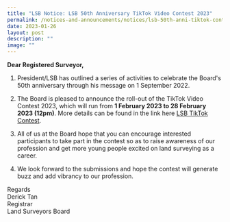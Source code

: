 ```yaml
---
title: "LSB Notice: LSB 50th Anniversary TikTok Video Contest 2023"
permalink: /notices-and-announcements/notices/lsb-50th-anni-tiktok-contest-2023/
date: 2023-01-26
layout: post
description: ""
image: ""
---
```


**Dear Registered Surveyor,**<br>

1. President/LSB has outlined a series of activities to celebrate the Board's 50th anniversary through his message on 1 September 2022.<br>



2. The Board is pleased to announce the roll-out of the TikTok Video Contest 2023, which will run from **1 February 2023 to 28 February 2023 (12pm)**. More details can be found in the link here [LSB TikTok Contest](/files/LSB_TikTok_Contest.pdf). <br>



3. All of us at the Board hope that you can encourage interested participants to take part in the contest so as to raise awareness of our profession and get more young people excited on land surveying as a career. <br>



4. We look forward to the submissions and hope the contest will generate buzz and add vibrancy to our profession.<br>



Regards <br>
Derick Tan <br>
Registrar <br>
Land Surveyors Board <br>